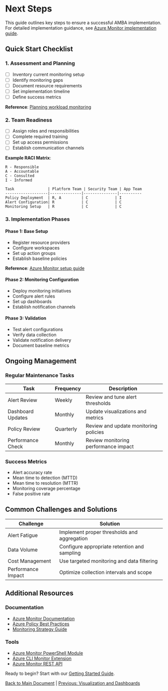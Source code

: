 # Next Steps

This guide outlines key steps to ensure a successful AMBA implementation. For detailed implementation guidance, see [Azure Monitor implementation guide](https://learn.microsoft.com/en-us/azure/azure-monitor/best-practices-plan).

## Quick Start Checklist

### 1. Assessment and Planning
- [ ] Inventory current monitoring setup
- [ ] Identify monitoring gaps
- [ ] Document resource requirements
- [ ] Set implementation timeline
- [ ] Define success metrics

**Reference**: [Planning workload monitoring](https://learn.microsoft.com/en-us/azure/cloud-adoption-framework/manage/monitor/plan-monitoring)

### 2. Team Readiness
- [ ] Assign roles and responsibilities
- [ ] Complete required training
- [ ] Set up access permissions
- [ ] Establish communication channels

**Example RACI Matrix**:
```plaintext
R - Responsible
A - Accountable
C - Consulted
I - Informed

Task               | Platform Team | Security Team | App Team
-------------------|--------------|---------------|----------
Policy Deployment  | R, A         | C            | I
Alert Configuration| R            | C            | C
Monitoring Setup   | R            | C            | C
```

### 3. Implementation Phases

#### Phase 1: Base Setup
- Register resource providers
- Configure workspaces
- Set up action groups
- Establish baseline policies

**Reference**: [Azure Monitor setup guide](https://learn.microsoft.com/en-us/azure/azure-monitor/essentials/quick-collect-activity-log)

#### Phase 2: Monitoring Configuration
- Deploy monitoring initiatives
- Configure alert rules
- Set up dashboards
- Establish notification channels

#### Phase 3: Validation
- Test alert configurations
- Verify data collection
- Validate notification delivery
- Document baseline metrics

## Ongoing Management

### Regular Maintenance Tasks
| Task | Frequency | Description |
|------|-----------|-------------|
| Alert Review | Weekly | Review and tune alert thresholds |
| Dashboard Updates | Monthly | Update visualizations and metrics |
| Policy Review | Quarterly | Review and update monitoring policies |
| Performance Check | Monthly | Review monitoring performance impact |

### Success Metrics
- Alert accuracy rate
- Mean time to detection (MTTD)
- Mean time to resolution (MTTR)
- Monitoring coverage percentage
- False positive rate

## Common Challenges and Solutions

| Challenge | Solution |
|-----------|----------|
| Alert Fatigue | Implement proper thresholds and aggregation |
| Data Volume | Configure appropriate retention and sampling |
| Cost Management | Use targeted monitoring and data filtering |
| Performance Impact | Optimize collection intervals and scope |

## Additional Resources

### Documentation
- [Azure Monitor Documentation](https://learn.microsoft.com/en-us/azure/azure-monitor/)
- [Azure Policy Best Practices](https://learn.microsoft.com/en-us/azure/governance/policy/concepts/best-practices)
- [Monitoring Strategy Guide](https://learn.microsoft.com/en-us/azure/cloud-adoption-framework/manage/monitor/)

### Tools
- [Azure Monitor PowerShell Module](https://learn.microsoft.com/en-us/powershell/module/az.monitor/)
- [Azure CLI Monitor Extension](https://learn.microsoft.com/en-us/cli/azure/monitor)
- [Azure Monitor REST API](https://learn.microsoft.com/en-us/rest/api/monitor/)

Ready to begin? Start with our [Getting Started Guide](01-Getting-Started.md).

[Back to Main Document](../README.md) | [Previous: Visualization and Dashboards](09-Visualization-Dashboards.md) 